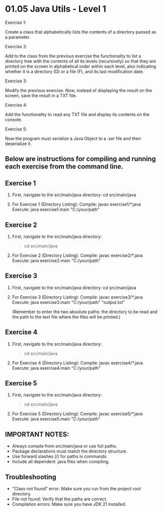 01.05 Java Utils - Level 1
==========================

Exercise 1:

Create a class that alphabetically lists the contents of a directory passed as a parameter.

Exercise 2:

Add to the class from the previous exercise the functionality to list a directory tree with
the contents of all its levels (recursively) so that they are printed on the screen in alphabetical
order within each level, also indicating whether it is a directory (D) or a file (F), and its last modification date.

Exercise 3:

Modify the previous exercise. Now, instead of displaying the result on the screen, save the result in a TXT file.

Exercise 4:

Add the functionality to read any TXT file and display its contents on the console.

Exercise 5:

Now the program must serialize a Java Object to a .ser file and then deserialize it.

## Below are instructions for compiling and running each exercise from the command line.

## Exercise 1

1. First, navigate to the src/main/java directory:
      cd src/main/java

2. For Exercise 1 (Directory Listing):
   Compile:
     javac exercise1/*.java
   Execute:
     java exercise1.main "C:/your/path"

## Exercise 2

1. First, navigate to the src/main/java directory:
     > cd src/main/java

2. For Exercise 2 (Directory Listing):
   Compile:
     javac exercise2/*.java
   Execute:
     java exercise2.main "C:/your/path"

## Exercise 3


1. First, navigate to the src/main/java directory:
     cd src/main/java

2. For Exercise 3 (Directory Listing):
   Compile:
     javac exercise3/*.java
   Execute:
     java exercise3.main "C:/your/path" "output.txt"
     
     (Remember to enter the two absolute paths: the directory
     to be read and the path to the text file where the files will be printed.)

## Exercise 4

1. First, navigate to the src/main/java directory:
     > cd src/main/java

2. For Exercise 4 (Directory Listing):
   Compile:
     javac exercise4/*.java
   Execute:
     java exercise4.main "C:/your/path"

## Exercise 5

1. First, navigate to the src/main/java directory:
     > cd src/main/java

2. For Exercise 5 (Directory Listing):
   Compile:
     javac exercise5/*.java
   Execute:
     java exercise5.main "C:/your/path"

## IMPORTANT NOTES:
- Always compile from src/main/java or use full paths.
- Package declarations must match the directory structure.
- Use forward slashes (/) for paths in commands.
- Include all dependent .java files when compiling.

## Troubleshooting
- "Class not found" error: Make sure you run from the project root directory.
- File not found: Verify that the paths are correct.
- Compilation errors: Make sure you have JDK 21 installed.
     
  
      
  
